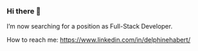 ### Hi there 👋

I’m now searching for a position as Full-Stack Developer.

How to reach me: https://www.linkedin.com/in/delphinehabert/

